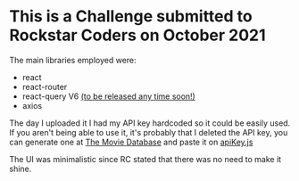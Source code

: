 # This is a Challenge submitted to Rockstar Coders on October 2021

The main libraries employed were:

- react
- react-router
- react-query V6 [(to be released any time soon!)](https://github.com/remix-run/react-router/releases)
- axios

The day I uploaded it I had my API key hardcoded so it could be easily used. If you aren't being able to use it, it's probably that I deleted the API key, you can generate one at [The Movie Database](https://developers.themoviedb.org) and paste it on [apiKey.js](https://github.com/fseitun/rockstar/blob/4d5fc5913c6e7c8647ff4685b38b04f62dde0e99/src/Components/Assets/apiKey.js#L1)

The UI was minimalistic since RC stated that there was no need to make it shine.
